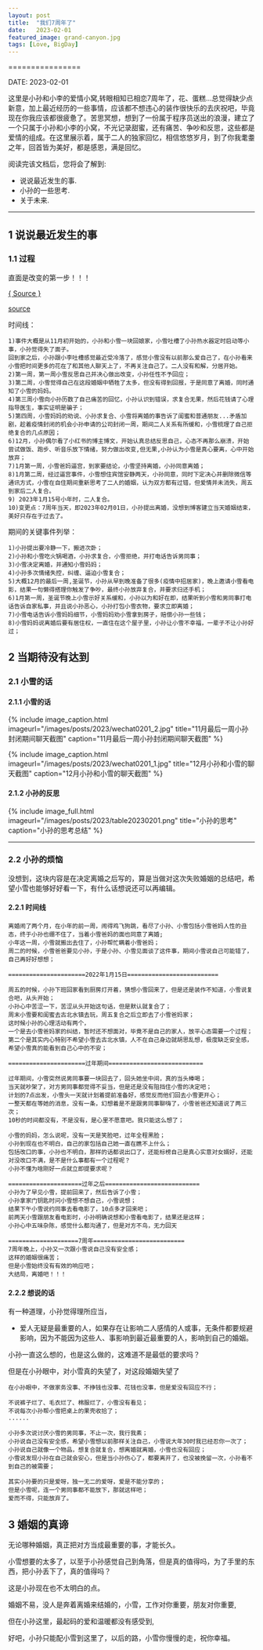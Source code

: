 ```yaml
---
layout: post
title:  "我们7周年了"
date:   2023-02-01
featured_image: grand-canyon.jpg
tags: [Love, BigDay]
---
```


================

DATE: 2023-02-01

这里是小孙和小李的爱情小窝,转眼相知已相恋7周年了，花、蛋糕...总觉得缺少点新意，加上最近经历的一些事情，应该都不想违心的装作很快乐的去庆祝吧，毕竟现在你我应该都很疲惫了。苦思冥想，想到了一份属于程序员送出的浪漫，建立了一个只属于小孙和小李的小窝，不光记录甜蜜，还有痛苦、争吵和反思，这些都是爱情的组成。在这里展示着，属于二人的独家回忆，相信悠悠岁月，到了你我耄耋之年，回首皆为美好，都是感恩，满是回忆。

阅读完该文档后，您将会了解到:

* 说说最近发生的事.
* 小孙的一些思考.
* 关于未来.

--------------------------------------------------------------------------------

1 说说最近发生的事
-------
### 1.1 过程

直面是改变的第一步！！！

<a title="Minimalism Source" href="https://520snow.github.io/2023/02/01/seventh-love-anniversary/" target="_blank">{ Source }</a>

[source](https://520snow.github.io/2023/02/01/seventh-love-anniversary)

<!--more-->

时间线：

```
1)事件大概是从11月初开始的，小孙和小雪一块回娘家，小雪吐槽了小孙热水器定时启动等小事，小孙觉得失了面子。
回到家之后，小孙跟小李吐槽感觉最近受冷落了，感觉小雪没有以前那么爱自己了，在小孙看来小雪把时间更多的花在了和其他人聊天上了，不再关注自己了。二人没有和解，分居开始。
2)第一周，第一周小雪反思自己并决心做出改变，小孙任性不予回应；
3)第二周，小雪觉得自己在这段婚姻中牺牲了太多，但没有得到回报，于是同意了离婚，同时通知了小雪的妈妈。
4)第三周小雪向小孙历数了自己痛苦的回忆，小孙认识到错误，求复合无果，然后花钱请了心理指导医生，事实证明是骗子；
5)第四周，小雪妈妈的劝说、小孙求复合、小雪将离婚的事告诉了闺蜜和普通朋友...矛盾加剧，趁着疫情封闭的机会小孙申请的公司封闭一周，期间二人关系有所缓和，小雪梳理了自己拒绝复合的几点原因；
6)12月，小孙偶尔看了小红书的博主博文，开始认真总结反思自己，心态不再那么崩溃，开始尝试做饭、跑步、听音乐放下情绪，努力做出改变,但无果,小孙认为小雪是真心要离，心中开始放弃；
7)1月第一周，小雪爸妈逼宫，到家要结论，小雪坚持离婚，小孙同意离婚；
8)1月第二周，经过逼宫事件，小雪想住宾馆安静两天，小孙同意，同时下定决心并删除微信等通讯方式，小雪在自住期间重新思考了二人的婚姻，认为双方都有过错，但爱情并未消失，周五到家后二人复合。
9) 2023年1月15号小年时，二人复合。
10)变更点：7周年当天，即2023年02月01日，小孙提出离婚，没想到博客建立当天婚姻结束，美好只存在于过去了。
```

期间的关键事件列举：

```
1)小孙提出要冷静一下，搬进次卧；
2)小孙和小雪吃火锅喝酒，小孙求复合，小雪拒绝，并打电话告诉男同事；
3)小雪决定离婚，并通知小雪妈妈；
4)小孙多次情绪失控，纠缠、逼迫小雪复合；
5)大概12月的最后一周,圣诞节，小孙从早到晚准备了很多(疫情中招居家)，晚上邀请小雪看电影，结果一句懒得搭理你触发了争吵，最终小孙放弃复合，并要求归还手机；
6)1月第一周，圣诞节晚上小雪示好关系缓和，小孙以为和好在即，结果听到小雪和男同事打电话告诉自家私事，并且说小孙恶心，小孙打包小雪衣物，要求立即离婚；
7)小雪电话告诉小雪妈妈细节，小雪妈妈劝小雪拿到房子，赔偿小孙一些钱；
8)小雪妈妈说离婚后要有居住权，一直住在这个屋子里，小孙让小雪不幸福，一辈子不让小孙好过；
```

2 当期待没有达到
-------
### 2.1 小雪的话

#### 2.1.1 小雪的话


{% include image_caption.html imageurl="/images/posts/2023/wechat0201_2.jpg" title="11月最后一周小孙封闭期间聊天截图" caption="11月最后一周小孙封闭期间聊天截图" %}

{% include image_caption.html imageurl="/images/posts/2023/wechat0201_1.jpg" title="12月小孙和小雪的聊天截图" caption="12月小孙和小雪的聊天截图" %}

#### 2.1.2 小孙的反思

{% include image_full.html imageurl="/images/posts/2023/table20230201.png" title="小孙的思考" caption="小孙的思考总结" %}

--------------------------------------------------------------------------------

### 2.2 小孙的烦恼

没想到，这块内容是在决定离婚之后写的，算是当做对这次失败婚姻的总结吧，希望小雪也能够好好看一下，有什么话想说还可以再编辑。

#### 2.2.1 时间线

```
离婚闹了两个月，在小年的前一周，闹得鸡飞狗跳，看尽了小孙、小雪包括小雪爸妈人性的丑态，终于小孙也绷不住了，当着小雪爸妈的面也同意了离婚;
小年这一周，小雪就搬出去住了，小孙帮忙瞒着小雪爸妈；
周二的时候，小雪爸爸要见小孙，于是小孙、小雪见面谈了这件事，期间小雪说自己可能错了，自己再好好想想；

======================2022年1月15日==========================

周五的时候，小孙下班回家看到厨房灯开着，猜想小雪回来了，但是还是装作不知道，小雪说复合吧，从头开始；
小孙心中苦涩一下，苦涩从头开始这句话，但是默认就复合了；
周末小雪要和闺蜜去古北水镇去玩，周五复合之后立即去了小雪爸妈家；
这时候小孙的心理活动有两个，
一个是去小雪爸妈家的纠结，暂时还不想面对，毕竟不是自己的家人，放平心态需要一个过程；
第二个是其实内心特别不希望小雪去古北水镇，人不在自己身边就胡思乱想，极度缺乏安全感，希望小雪真的能看到自己心中的不安；

======================过年期间===========================

过年期间，小雪突然说男同事要一块回去了，回头她坐中间，真的当头棒喝；
当天就吵架了，对方男同事都觉得不妥当，但是还是没有阻挡住小雪的决定吧；
计划的7点出发，小雪头一天就计划着提前准备好，感觉反而他们回去小雪更开心；
一整天都在等她的消息，没有一条，幻想着是不是跟男同事聊嗨了，小雪爸爸还知道说了两三次；
10秒的时间都没有，不是没有，是心里不愿意吧。我只能这么想了；

小雪的妈妈，怎么说呢，没有一天是笑脸吧，过年全程黑脸；
小孙到现在也不明白，自己的家包括自己她一直在瞧不上什么；
包括改口的事，小孙也不明白，那样的话都说出口了，还能标榜自己是真心实意对女婿好，还能对没改口不满，是不是什么事都有一个过程呢？
小孙不懂为啥刚好一点就立即提要求呢？

=====================过年之后===========================
小孙为了早见小雪，提前回来了，然后告诉了小雪；
小孙拿家门钥匙时问小雪想不想自己，小雪说想；
结果下午小雪说约同事去看电影了，10点多才回来吧；
前两天小雪跟朋友看电影时，小孙明确说想和小雪看电影了，结果还是这样；
小孙心中五味杂陈，感觉什么都沟通了，但是对方不鸟，无力回天

====================7周年==========================
7周年晚上，小孙又一次跟小雪说自己没有安全感；
这样的婚姻很痛苦；
但是小雪始终没有有效的响应吧；
大结局，离婚吧！！！
```
#### 2.2.2 想说的话

有一种道理，小孙觉得理所应当，

- 爱人无疑是最重要的人，如果存在让影响二人感情的人或事，无条件都要规避影响，因为不能因为这些人、事影响到最近最重要的人，影响到自己的婚姻。

小孙一直这么想的，也是这么做的，这难道不是最低的要求吗？

但是在小孙眼中，对小雪真的失望了，对这段婚姻失望了

```
在小孙眼中，不做家务没事、不挣钱也没事、花钱也没事，但是爱没有回应不行；

不说裤子烂了、毛衣烂了、棉服烂了，小雪没有看见；
不说每次小孙帮小雪把桌上的果壳收拾了；
......

小孙多次说讨厌小雪的男同事，不止一次，我行我素；
小孙说自己没有安全感，希望小雪想以前那样关注自己，小雪说大年30时我已经忍你一次了；
小孙说自己就像一个物品，想复合就复合，想离婚就离婚，小雪也没有回应；
小雪说发现小孙在自己就会安心，但是当小孙伤心了，都要离开了，也没被挽留一次，小孙看不到自己的被需要；

其实小孙要的只是爱呀，独一无二的爱呀，爱是不能分享的；
但是小雪呢，连一个男同事都不能放下，那就这样吧；
爱而不得，只能放弃了。
```


3 婚姻的真谛
-------------

无论哪种婚姻，真正把对方当成最重要的事，才能长久。

小雪想要的太多了，以至于小孙感觉自己到角落，但是真的值得吗，为了手里的东西，把小孙丢下了，真的值得吗？

这是小孙现在也不太明白的点。

婚姻不易，没人是奔着离婚来结婚的，小雪，工作对你重要，朋友对你重要,

但在小孙这里，最起码的爱和温暖都没有感受到,

好吧，小孙只能配小雪到这里了，以后的路，小雪你慢慢的走，祝你幸福。
